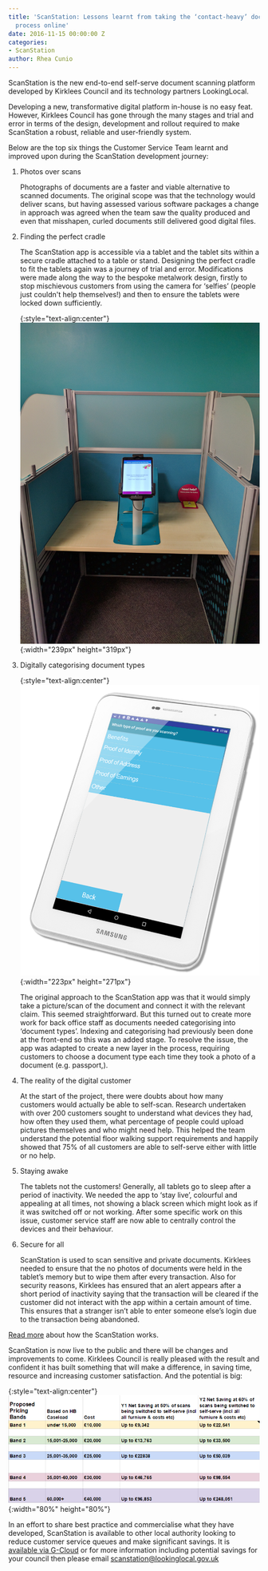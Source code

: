 ```yaml
---
title: 'ScanStation: Lessons learnt from taking the ‘contact-heavy’ document scanning
  process online'
date: 2016-11-15 00:00:00 Z
categories:
- ScanStation
author: Rhea Cunio
---
```


ScanStation is the new end-to-end self-serve document scanning platform developed by Kirklees Council and its technology partners LookingLocal.

Developing a new, transformative digital platform in-house is no easy feat. However, Kirklees Council has gone through the many stages and trial and error in terms of the design, development and rollout required to make ScanStation a robust, reliable and user-friendly system.
 
Below are the top six things the Customer Service Team learnt and improved upon during the ScanStation development journey:
 
1. Photos over scans

    Photographs of documents are a faster and viable alternative to scanned documents. The original scope was that the technology would deliver scans, but having assessed various software packages a change in approach was agreed when the team saw the quality produced and even that misshapen, curled documents still delivered good digital files.  
 
2. Finding the perfect cradle

    The ScanStation app is accessible via a tablet and the tablet sits within a secure cradle attached to a table or stand. Designing the perfect cradle to fit the tablets again was a journey of trial and error. Modifications were made along the way to the bespoke metalwork design, firstly to stop mischievous customers from using the camera for ‘selfies’ (people just couldn't help themselves!) and then to ensure the tablets were locked down sufficiently.

    {:style="text-align:center"}
    ![Scanstation cradle](/assets/images/2016-11-15-scanstation-lessons-learned/img_20161012_134346.jpg){:width="239px" height="319px"}
    
3. Digitally categorising document types

    {:style="text-align:center"}
    ![Categorising](/assets/images/2016-11-15-scanstation-lessons-learned/samsung-galaxy-tab-2d.png){:width="223px" height="271px"}

    The original approach to the ScanStation app was that it would simply take a picture/scan of the document and connect it with the relevant claim. This seemed straightforward. But this turned out to create more work for back office staff as documents needed categorising into ‘document types’. Indexing and categorising had previously been done at the front-end so this was an added stage. To resolve the issue, the app was adapted to create a new layer in the process, requiring customers to choose a document type each time they took a photo of a document (e.g. passport,).
 
4. The reality of the digital customer
 
    At the start of the project, there were doubts about how many customers would actually be able to self-scan. Research undertaken with over 200 customers sought to understand what devices they had, how often they used them, what percentage of people could upload pictures themselves and who might need help. This helped the team understand the potential floor walking support requirements and happily showed that 75% of all customers are able to self-serve either with little or no help.
 
5. Staying awake
 
    The tablets not the customers! Generally, all tablets go to sleep after a period of inactivity. We needed the app to ‘stay live’, colourful and appealing at all times, not showing a black screen which might look as if it was switched off or not working. After some specific work on this issue, customer service staff are now able to centrally control the devices and their behaviour.
 
6. Secure for all
 
    ScanStation is used to scan sensitive and private documents. Kirklees needed to ensure that the no photos of documents were held in the tablet’s memory but to wipe them after every transaction. Also for security reasons, Kirklees has ensured that an alert appears after a short period of inactivity saying that the transaction will be cleared if the customer did not interact with the app within a certain amount of time. This ensures that a stranger isn’t able to enter someone else’s login due to the transaction being abandoned.
 
[Read more](https://about.lookinglocal.gov.uk/solutions/scanstation/) about how the ScanStation works.
 
ScanStation is now live to the public and there will be changes and improvements to come. Kirklees Council is really pleased with the result and confident it has built something that will make a difference, in saving time, resource and increasing customer satisfaction. And the potential is big:

{:style="text-align:center"}
![Scanstation figures](/assets/images/2016-11-15-scanstation-lessons-learned/scanstation-figures.png){:width="80%" height="80%"}
 
In an effort to share best practice and commercialise what they have developed, ScanStation is available to other local authority looking to reduce customer service queues and make significant savings. It is [available via G-Cloud](https://www.digitalmarketplace.service.gov.uk/g-cloud/services/366908435789036) or for more information including potential savings for your council then please email [scanstation@lookinglocal.gov.uk](mailto:scanstation@lookinglocal.gov.uk)